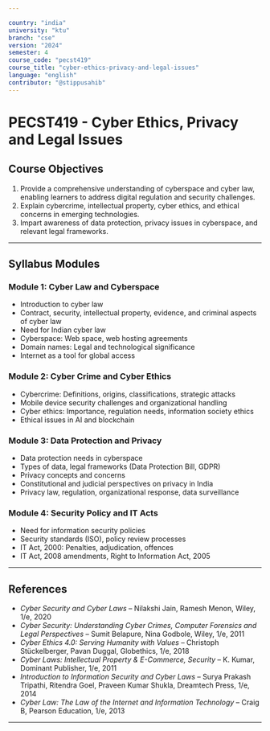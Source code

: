 ```yaml
---

country: "india"
university: "ktu"
branch: "cse"
version: "2024"
semester: 4
course_code: "pecst419"
course_title: "cyber-ethics-privacy-and-legal-issues"
language: "english"
contributor: "@stippusahib"
---
```


# PECST419 - Cyber Ethics, Privacy and Legal Issues

## Course Objectives

1. Provide a comprehensive understanding of cyberspace and cyber law, enabling learners to address digital regulation and security challenges.
2. Explain cybercrime, intellectual property, cyber ethics, and ethical concerns in emerging technologies.
3. Impart awareness of data protection, privacy issues in cyberspace, and relevant legal frameworks.

---
## Syllabus Modules

### Module 1: Cyber Law and Cyberspace

- Introduction to cyber law  
- Contract, security, intellectual property, evidence, and criminal aspects of cyber law  
- Need for Indian cyber law  
- Cyberspace: Web space, web hosting agreements  
- Domain names: Legal and technological significance  
- Internet as a tool for global access  

### Module 2: Cyber Crime and Cyber Ethics

- Cybercrime: Definitions, origins, classifications, strategic attacks  
- Mobile device security challenges and organizational handling  
- Cyber ethics: Importance, regulation needs, information society ethics  
- Ethical issues in AI and blockchain

### Module 3: Data Protection and Privacy

- Data protection needs in cyberspace  
- Types of data, legal frameworks (Data Protection Bill, GDPR)  
- Privacy concepts and concerns  
- Constitutional and judicial perspectives on privacy in India  
- Privacy law, regulation, organizational response, data surveillance

### Module 4: Security Policy and IT Acts

- Need for information security policies  
- Security standards (ISO), policy review processes  
- IT Act, 2000: Penalties, adjudication, offences  
- IT Act, 2008 amendments, Right to Information Act, 2005

---
## References

- *Cyber Security and Cyber Laws* – Nilakshi Jain, Ramesh Menon, Wiley, 1/e, 2020  
- *Cyber Security: Understanding Cyber Crimes, Computer Forensics and Legal Perspectives* – Sumit Belapure, Nina Godbole, Wiley, 1/e, 2011  
- *Cyber Ethics 4.0: Serving Humanity with Values* – Christoph Stückelberger, Pavan Duggal, Globethics, 1/e, 2018  
- *Cyber Laws: Intellectual Property & E-Commerce, Security* – K. Kumar, Dominant Publisher, 1/e, 2011  
- *Introduction to Information Security and Cyber Laws* – Surya Prakash Tripathi, Ritendra Goel, Praveen Kumar Shukla, Dreamtech Press, 1/e, 2014  
- *Cyber Law: The Law of the Internet and Information Technology* – Craig B, Pearson Education, 1/e, 2013  

---
